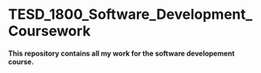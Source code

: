 # TESD_1800_Software_Development_Coursework
#### This repository contains all my work for the software developement course.
